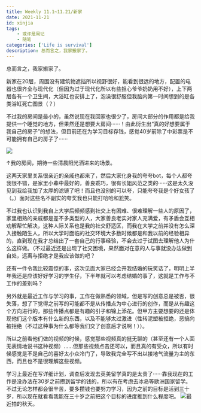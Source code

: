 ```yaml
---
title: Weekly 11.1~11.21/新家
date: 2021-11-21
id: xinjia
tags:
    - 或许是周记
    - 随笔
categories: ['Life is survival']
description: 总而言之，我家搬家了。
---
```

总而言之，我家搬家了。

新家在20层，周围没有建筑物遮挡所以视野很好，能看到很远的地方，配置的电器也很齐全与现代化（但因为过于现代化所以有些担心爷爷奶奶用不好），上下两层各有一个卫生间，大浴缸也安排上了，泡澡很舒服但我脑内第一时间想到的是各类浴缸死亡图景（？）

不过我的房间是最小的，虽然说现在我回家也很少了，房间大部分的作用都是给我提供一个睡觉的地方，但果然还是想要大房间······！由此衍生出“真的好想要属于我自己的房子”的想法，但目前还在为学习目标存钱，感觉40岁前除了中彩票是不可能拥有自己的房子了······

![](https://s3.bmp.ovh/imgs/2021/11/bdd34d3deadc136b.jpg)

↑我的房间，期待一些清晨阳光洒进来的场景。

这两天家里关系很亲近的亲戚也都来了，然后大家化身我的夸夸bot，每个人都夸我很不错，是家里小辈中最好的，善良乖巧，很有长姐风范之类的······这是太久没见到我给我加了太厚的滤镜了吧！而且也没别的可以夸，只能夸夸我是个好女孩了（。）面对这些名不副实的夸奖我也只能打哈哈和尬笑。

不过我也认识到我自上大学后频频感到社交上有困难、很难理解一些人的原因了，家里相熟的亲戚都是差不多类型的人，大家善良老实对家人充满爱，有矛盾会互相劝解帮忙解决，这种人际关系也是我的社交舒适区，而我在大学之前并没有怎么深入接触陌生人，所以大学时面临的社交环境大多数时候都是和我以前的经验相异的，直到现在我才总结出了一套自己的行事经验，不会去过于试图去理解他人为什么这样做。（不过最近还是出现了社交困境，果然面对在意的人与事就没办法做到自处，远离与拒绝才是我应该做的吧？

还有一件令我比较震惊的事，这次见面大家已经会开我结婚的玩笑话了，明明上半年我还是应该好好学习的学生仔，下半年就可以考虑结婚的事了，这就是工作与不工作的差别吗？

另外就是最近工作与学习的事，工作在做熟悉的领域，但是写的创意总是被否，很失落，想了下觉得之前写的可能都不是从传播点为中心进行的创作，而是从有趣这个方向进行的，那些传播点都是有趣的引子和锦上添花。但甲方主要想要的还是体现他们这个版本有什么新的东西，以及不能够太过激进（性转泥塑被拒绝，恶搞向被拒绝（不过这种事为什么都等我们交了创意后才说啊！））。

所以之前看他们做的视频的时候，感觉那些视频真的挺无聊的（甚至还有一个人面无表情地说书这种视频）……但那些视频点击还可以，而且真的有受众，所以有时候感觉是不是自己的喜好太小众冷门了，导致我完全写不出以接地气流量为主的东西，而且也不是很理解这些视频。

学习上最近在写详细计划，调查后发现去英美留学真的是太贵了······靠我现在的工作是没办法在30岁之前攒到留学的钱的，所以有在考虑去冰岛等欧洲国家留学。不过无论怎样都会很辛苦，要多攒钱也要努力学习，因为之前的目标是活到三十岁，所以现在就看看我能在三十岁之前把这个目标的进度推到什么程度吧。
![](https://i1.100024.xyz/i/2021/11/22/g8km4.jpg)最近拍的秋天。

